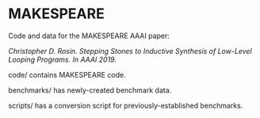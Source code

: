 # MAKESPEARE

Code and data for the MAKESPEARE AAAI paper:

*Christopher D. Rosin.  Stepping Stones to Inductive Synthesis of Low-Level Looping Programs.  In AAAI 2019.*

code/ contains MAKESPEARE code.

benchmarks/ has newly-created benchmark data.

scripts/ has a conversion script for previously-established benchmarks.

